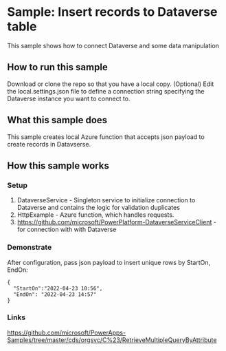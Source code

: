 # Sample: Insert records to Dataverse table

This sample shows how to connect Dataverse and some data manipulation 

## How to run this sample

Download or clone the repo so that you have a local copy.
(Optional) Edit the local.settings.json file to define a connection string specifying the Dataverse instance you want to connect to.

## What this sample does

This sample creates local Azure function that accepts json payload to create records in Datavserse. 

## How this sample works

### Setup

1. DataverseService - Singleton service to initialize connection to Dataverse and contains the logic for validation duplicates
2. HttpExample - Azure function, which handles requests.
3. https://github.com/microsoft/PowerPlatform-DataverseServiceClient - for connection with with Dataverse

### Demonstrate

After configuration, pass json payload to insert unique rows by StartOn, EndOn:
```
{
  "StartOn":"2022-04-23 10:56",
  "EndOn": "2022-04-23 14:57"
}
```

### Links
https://github.com/microsoft/PowerApps-Samples/tree/master/cds/orgsvc/C%23/RetrieveMultipleQueryByAttribute
